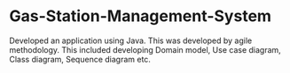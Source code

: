 # Gas-Station-Management-System
Developed an application using Java. This was developed by agile methodology. 
This included developing Domain model, Use case diagram, Class diagram, Sequence diagram etc.
